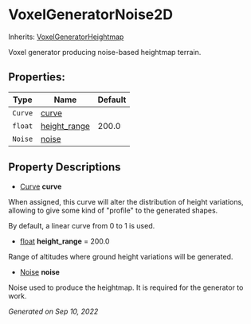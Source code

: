 # VoxelGeneratorNoise2D

Inherits: [VoxelGeneratorHeightmap](VoxelGeneratorHeightmap.md)


Voxel generator producing noise-based heightmap terrain.

## Properties: 


Type     | Name                             | Default 
-------- | -------------------------------- | --------
`Curve`  | [curve](#i_curve)                |         
`float`  | [height_range](#i_height_range)  | 200.0   
`Noise`  | [noise](#i_noise)                |         
<p></p>

## Property Descriptions

- [Curve](https://docs.godotengine.org/en/stable/classes/class_curve.html)<span id="i_curve"></span> **curve**

When assigned, this curve will alter the distribution of height variations, allowing to give some kind of "profile" to the generated shapes.

By default, a linear curve from 0 to 1 is used.

- [float](https://docs.godotengine.org/en/stable/classes/class_float.html)<span id="i_height_range"></span> **height_range** = 200.0

Range of altitudes where ground height variations will be generated.

- [Noise](https://docs.godotengine.org/en/stable/classes/class_noise.html)<span id="i_noise"></span> **noise**

Noise used to produce the heightmap. It is required for the generator to work.

_Generated on Sep 10, 2022_

